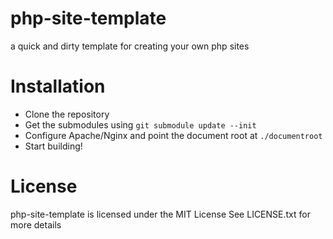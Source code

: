 # php-site-template
a quick and dirty template for creating your own php sites

# Installation

 - Clone the repository
 - Get the submodules using `git submodule update --init`
 - Configure Apache/Nginx and point the document root at `./documentroot`
 - Start building!

# License
php-site-template is licensed under the MIT License
See LICENSE.txt for more details
